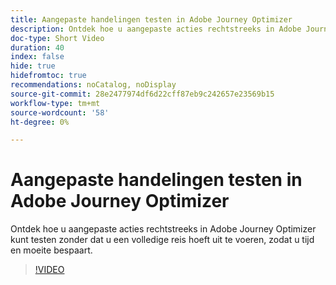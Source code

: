 ```yaml
---
title: Aangepaste handelingen testen in Adobe Journey Optimizer
description: Ontdek hoe u aangepaste acties rechtstreeks in Adobe Journey Optimizer kunt testen zonder dat u een volledige reis hoeft uit te voeren, zodat u tijd en moeite bespaart.
doc-type: Short Video
duration: 40
index: false
hide: true
hidefromtoc: true
recommendations: noCatalog, noDisplay
source-git-commit: 28e2477974df6d22cff87eb9c242657e23569b15
workflow-type: tm+mt
source-wordcount: '58'
ht-degree: 0%

---
```



# Aangepaste handelingen testen in Adobe Journey Optimizer

Ontdek hoe u aangepaste acties rechtstreeks in Adobe Journey Optimizer kunt testen zonder dat u een volledige reis hoeft uit te voeren, zodat u tijd en moeite bespaart.

<!-- 62_S522_3442522_39_testing-custom-actions-in-adobe-journey-optimizer -->
>[!VIDEO](https://video.tv.adobe.com/v/3460444/?learn=on&enablevpops=true&captions=dut)
